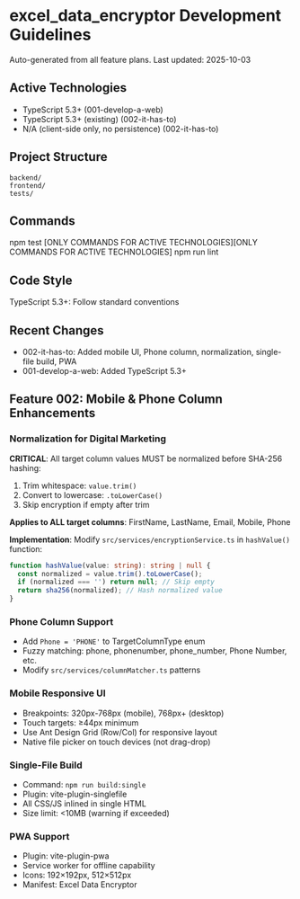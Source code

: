 # excel_data_encryptor Development Guidelines

Auto-generated from all feature plans. Last updated: 2025-10-03

## Active Technologies
- TypeScript 5.3+ (001-develop-a-web)
- TypeScript 5.3+ (existing) (002-it-has-to)
- N/A (client-side only, no persistence) (002-it-has-to)

## Project Structure
```
backend/
frontend/
tests/
```

## Commands
npm test [ONLY COMMANDS FOR ACTIVE TECHNOLOGIES][ONLY COMMANDS FOR ACTIVE TECHNOLOGIES] npm run lint

## Code Style
TypeScript 5.3+: Follow standard conventions

## Recent Changes
- 002-it-has-to: Added mobile UI, Phone column, normalization, single-file build, PWA
- 001-develop-a-web: Added TypeScript 5.3+

## Feature 002: Mobile & Phone Column Enhancements

### Normalization for Digital Marketing
**CRITICAL**: All target column values MUST be normalized before SHA-256 hashing:
1. Trim whitespace: `value.trim()`
2. Convert to lowercase: `.toLowerCase()`
3. Skip encryption if empty after trim

**Applies to ALL target columns**: FirstName, LastName, Email, Mobile, Phone

**Implementation**: Modify `src/services/encryptionService.ts` in `hashValue()` function:
```typescript
function hashValue(value: string): string | null {
  const normalized = value.trim().toLowerCase();
  if (normalized === '') return null; // Skip empty
  return sha256(normalized); // Hash normalized value
}
```

### Phone Column Support
- Add `Phone = 'PHONE'` to TargetColumnType enum
- Fuzzy matching: phone, phonenumber, phone_number, Phone Number, etc.
- Modify `src/services/columnMatcher.ts` patterns

### Mobile Responsive UI
- Breakpoints: 320px-768px (mobile), 768px+ (desktop)
- Touch targets: ≥44px minimum
- Use Ant Design Grid (Row/Col) for responsive layout
- Native file picker on touch devices (not drag-drop)

### Single-File Build
- Command: `npm run build:single`
- Plugin: vite-plugin-singlefile
- All CSS/JS inlined in single HTML
- Size limit: <10MB (warning if exceeded)

### PWA Support
- Plugin: vite-plugin-pwa
- Service worker for offline capability
- Icons: 192×192px, 512×512px
- Manifest: Excel Data Encryptor

<!-- MANUAL ADDITIONS START -->
<!-- MANUAL ADDITIONS END -->
